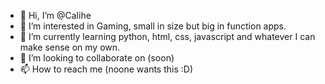 - 👋 Hi, I’m @Calihe
- 👀 I’m interested in Gaming, small in size but big in function apps.
- 🌱 I’m currently learning python, html, css, javascript and whatever I can make sense on my own.
- 💞️ I’m looking to collaborate on (soon)
- 📫 How to reach me (noone wants this :D)

<!---
Calihe/Calihe is a ✨ special ✨ repository because its `README.md` (this file) appears on your GitHub profile.
You can click the Preview link to take a look at your changes.
--->
